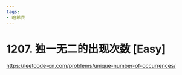 ```yaml
---
tags:
- 哈希表
---
```


# 1207. 独一无二的出现次数 [Easy]

<https://leetcode-cn.com/problems/unique-number-of-occurrences/>
